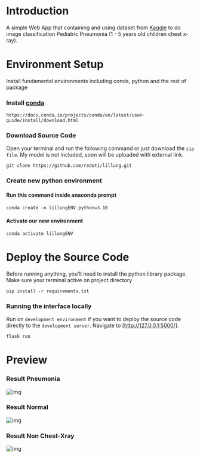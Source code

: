 # Introduction

A simple Web App that containing and using dataset from [Kaggle](https://www.kaggle.com/datasets/tolgadincer/labeled-chest-xray-images) to do image classification Pediatric Pneumonia (1 - 5 years old children chest x-ray).

# Environment Setup

Install fundamental environments including conda, python and the rest of package
 
### Install [conda](https://docs.conda.io/projects/conda/en/latest/user-guide/install/download.html)

```javascripts
https://docs.conda.io/projects/conda/en/latest/user-guide/install/download.html
```

### Download Source Code

Open your terminal and run the following command or just download the `zip file`. My model is not included, soon will be uploaded with external link.
```javascripts
git clone https://github.com/redoti/lillung.git
```

### Create new python environment 

#### Run this command inside anaconda prompt

```javascripts
conda create -n lillungENV python=3.10
```

#### Activate our new environment

```javascripts
conda activate lillungENV
```

# Deploy the Source Code 
Before running anything, you'll need to install the python library package. Make sure your terminal active on project directory
```javascripts
pip install -r requirements.txt
```
### Running the interface locally
Run on `development environment` if you want to deploy the source code directly to the `development server`. Navigate to [http://127.0.0.1:5000/].
```javascripts
flask run
```

# Preview

### Result Pneumonia 
![img](https://cdn.discordapp.com/attachments/994806484942721025/1186563229963526184/Screenshot_15.png?ex=6593b41f&is=65813f1f&hm=52e29b5136ef953c5ccda69127ad2b4a0001e628d5274cf774ac20f6bc4d69f7&)

### Result Normal
![img](https://cdn.discordapp.com/attachments/994806484942721025/1186563230622027806/Screenshot_16.png?ex=6593b41f&is=65813f1f&hm=9bfb4718b7b3bb8196612a7b0f4340f24a6f45af753eb7fd72d9ac379fb9f5af&)

### Result Non Chest-Xray
![img](https://cdn.discordapp.com/attachments/994806484942721025/1186563230961762364/Screenshot_17.png?ex=6593b41f&is=65813f1f&hm=75cf50e257580e43321d596bed58d38a7981fbf02edf7f2213cc7578409eebd1&)





